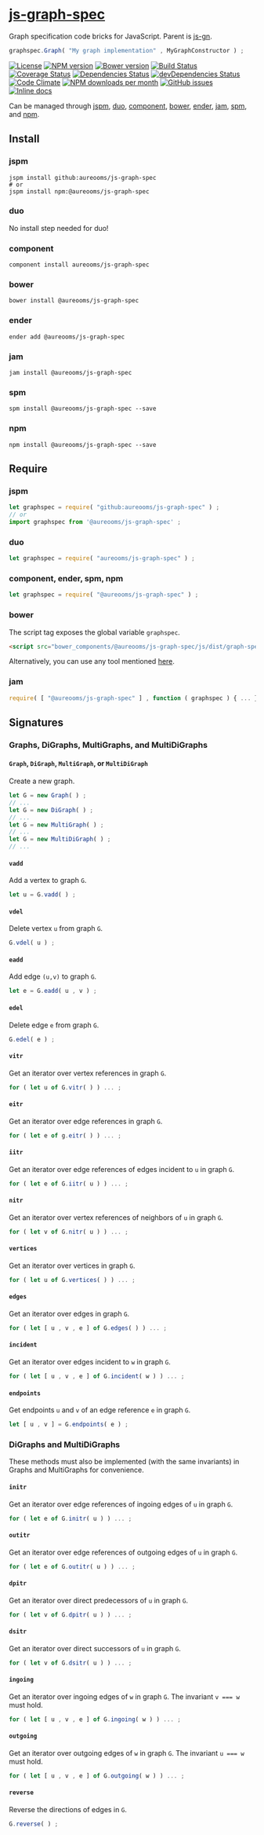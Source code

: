 [js-graph-spec](http://make-github-pseudonymous-again.github.io/js-graph-spec)
==

Graph specification code bricks for JavaScript. Parent is
[js-gn](https://github.com/make-github-pseudonymous-again/js-gn).

```js
graphspec.Graph( "My graph implementation" , MyGraphConstructor ) ;
```

[![License](https://img.shields.io/github/license/make-github-pseudonymous-again/js-graph-spec.svg?style=flat)](https://raw.githubusercontent.com/make-github-pseudonymous-again/js-graph-spec/master/LICENSE)
[![NPM version](https://img.shields.io/npm/v/@aureooms/js-graph-spec.svg?style=flat)](https://www.npmjs.org/package/@aureooms/js-graph-spec)
[![Bower version](https://img.shields.io/bower/v/@aureooms/js-graph-spec.svg?style=flat)](http://bower.io/search/?q=@aureooms/js-graph-spec)
[![Build Status](https://img.shields.io/travis/make-github-pseudonymous-again/js-graph-spec.svg?style=flat)](https://travis-ci.org/make-github-pseudonymous-again/js-graph-spec)
[![Coverage Status](https://img.shields.io/coveralls/make-github-pseudonymous-again/js-graph-spec.svg?style=flat)](https://coveralls.io/r/make-github-pseudonymous-again/js-graph-spec)
[![Dependencies Status](https://img.shields.io/david/make-github-pseudonymous-again/js-graph-spec.svg?style=flat)](https://david-dm.org/make-github-pseudonymous-again/js-graph-spec#info=dependencies)
[![devDependencies Status](https://img.shields.io/david/dev/make-github-pseudonymous-again/js-graph-spec.svg?style=flat)](https://david-dm.org/make-github-pseudonymous-again/js-graph-spec#info=devDependencies)
[![Code Climate](https://img.shields.io/codeclimate/github/make-github-pseudonymous-again/js-graph-spec.svg?style=flat)](https://codeclimate.com/github/make-github-pseudonymous-again/js-graph-spec)
[![NPM downloads per month](https://img.shields.io/npm/dm/@aureooms/js-graph-spec.svg?style=flat)](https://www.npmjs.org/package/@aureooms/js-graph-spec)
[![GitHub issues](https://img.shields.io/github/issues/make-github-pseudonymous-again/js-graph-spec.svg?style=flat)](https://github.com/make-github-pseudonymous-again/js-graph-spec/issues)
[![Inline docs](http://inch-ci.org/github/make-github-pseudonymous-again/js-graph-spec.svg?branch=master&style=shields)](http://inch-ci.org/github/make-github-pseudonymous-again/js-graph-spec)

Can be managed through [jspm](https://github.com/jspm/jspm-cli),
[duo](https://github.com/duojs/duo),
[component](https://github.com/componentjs/component),
[bower](https://github.com/bower/bower),
[ender](https://github.com/ender-js/Ender),
[jam](https://github.com/caolan/jam),
[spm](https://github.com/spmjs/spm),
and [npm](https://github.com/npm/npm).

## Install

### jspm
```terminal
jspm install github:aureooms/js-graph-spec
# or
jspm install npm:@aureooms/js-graph-spec
```
### duo
No install step needed for duo!

### component
```terminal
component install aureooms/js-graph-spec
```

### bower
```terminal
bower install @aureooms/js-graph-spec
```

### ender
```terminal
ender add @aureooms/js-graph-spec
```

### jam
```terminal
jam install @aureooms/js-graph-spec
```

### spm
```terminal
spm install @aureooms/js-graph-spec --save
```

### npm
```terminal
npm install @aureooms/js-graph-spec --save
```

## Require
### jspm
```js
let graphspec = require( "github:aureooms/js-graph-spec" ) ;
// or
import graphspec from '@aureooms/js-graph-spec' ;
```
### duo
```js
let graphspec = require( "aureooms/js-graph-spec" ) ;
```

### component, ender, spm, npm
```js
let graphspec = require( "@aureooms/js-graph-spec" ) ;
```

### bower
The script tag exposes the global variable `graphspec`.
```html
<script src="bower_components/@aureooms/js-graph-spec/js/dist/graph-spec.min.js"></script>
```
Alternatively, you can use any tool mentioned [here](http://bower.io/docs/tools/).

### jam
```js
require( [ "@aureooms/js-graph-spec" ] , function ( graphspec ) { ... } ) ;
```

## Signatures

### Graphs, DiGraphs, MultiGraphs, and MultiDiGraphs

#### `Graph`, `DiGraph`, `MultiGraph`, or `MultiDiGraph`

Create a new graph.

```js
let G = new Graph( ) ;
// ...
let G = new DiGraph( ) ;
// ...
let G = new MultiGraph( ) ;
// ...
let G = new MultiDiGraph( ) ;
// ...
```

#### `vadd`

Add a vertex to graph `G`.

```js
let u = G.vadd( ) ;
```

#### `vdel`

Delete vertex `u` from graph `G`.

```js
G.vdel( u ) ;
```

#### `eadd`

Add edge `(u,v)` to graph `G`.

```js
let e = G.eadd( u , v ) ;
```

#### `edel`

Delete edge `e` from graph `G`.

```js
G.edel( e ) ;
```

#### `vitr`

Get an iterator over vertex references in graph `G`.

```js
for ( let u of G.vitr( ) ) ... ;
```

#### `eitr`

Get an iterator over edge references in graph `G`.

```js
for ( let e of g.eitr( ) ) ... ;
```

#### `iitr`

Get an iterator over edge references of edges incident to `u` in graph `G`.

```js
for ( let e of G.iitr( u ) ) ... ;
```


#### `nitr`

Get an iterator over vertex references of neighbors of `u` in graph `G`.

```js
for ( let v of G.nitr( u ) ) ... ;
```

#### `vertices`

Get an iterator over vertices in graph `G`.

```js
for ( let u of G.vertices( ) ) ... ;
```

#### `edges`

Get an iterator over edges in graph `G`.

```js
for ( let [ u , v , e ] of G.edges( ) ) ... ;
```

#### `incident`

Get an iterator over edges incident to `w` in graph `G`.

```js
for ( let [ u , v , e ] of G.incident( w ) ) ... ;
```

#### `endpoints`

Get endpoints `u` and `v` of an edge reference `e` in graph `G`.

```js
let [ u , v ] = G.endpoints( e ) ;
```

### DiGraphs and MultiDiGraphs

These methods must also be implemented (with the same invariants)
in Graphs and MultiGraphs for convenience.

#### `initr`

Get an iterator over edge references of ingoing edges of `u` in graph `G`.

```js
for ( let e of G.initr( u ) ) ... ;
```

#### `outitr`

Get an iterator over edge references of outgoing edges of `u` in graph `G`.

```js
for ( let e of G.outitr( u ) ) ... ;
```

#### `dpitr`

Get an iterator over direct predecessors of `u` in graph `G`.

```js
for ( let v of G.dpitr( u ) ) ... ;
```

#### `dsitr`

Get an iterator over direct successors of `u` in graph `G`.

```js
for ( let v of G.dsitr( u ) ) ... ;
```

#### `ingoing`

Get an iterator over ingoing edges of `w` in graph `G`.
The invariant `v === w` must hold.

```js
for ( let [ u , v , e ] of G.ingoing( w ) ) ... ;
```

#### `outgoing`

Get an iterator over outgoing edges of `w` in graph `G`.
The invariant `u === w` must hold.

```js
for ( let [ u , v , e ] of G.outgoing( w ) ) ... ;
```

#### `reverse`

Reverse the directions of edges in  `G`.

```js
G.reverse( ) ;
```
